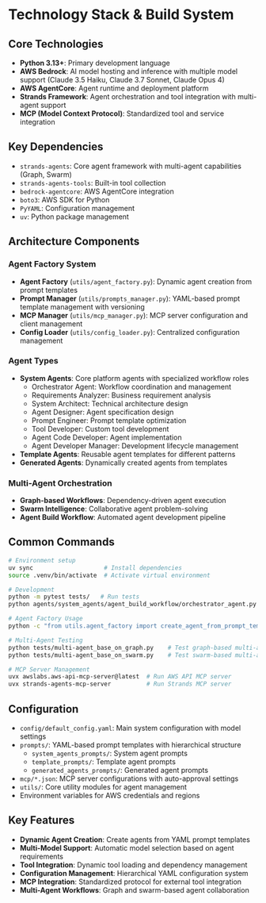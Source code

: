 # Technology Stack & Build System

## Core Technologies

- **Python 3.13+**: Primary development language
- **AWS Bedrock**: AI model hosting and inference with multiple model support (Claude 3.5 Haiku, Claude 3.7 Sonnet, Claude Opus 4)
- **AWS AgentCore**: Agent runtime and deployment platform
- **Strands Framework**: Agent orchestration and tool integration with multi-agent support
- **MCP (Model Context Protocol)**: Standardized tool and service integration

## Key Dependencies

- `strands-agents`: Core agent framework with multi-agent capabilities (Graph, Swarm)
- `strands-agents-tools`: Built-in tool collection
- `bedrock-agentcore`: AWS AgentCore integration
- `boto3`: AWS SDK for Python
- `PyYAML`: Configuration management
- `uv`: Python package management

## Architecture Components

### Agent Factory System
- **Agent Factory** (`utils/agent_factory.py`): Dynamic agent creation from prompt templates
- **Prompt Manager** (`utils/prompts_manager.py`): YAML-based prompt template management with versioning
- **MCP Manager** (`utils/mcp_manager.py`): MCP server configuration and client management
- **Config Loader** (`utils/config_loader.py`): Centralized configuration management

### Agent Types
- **System Agents**: Core platform agents with specialized workflow roles
  - Orchestrator Agent: Workflow coordination and management
  - Requirements Analyzer: Business requirement analysis
  - System Architect: Technical architecture design
  - Agent Designer: Agent specification design
  - Prompt Engineer: Prompt template optimization
  - Tool Developer: Custom tool development
  - Agent Code Developer: Agent implementation
  - Agent Developer Manager: Development lifecycle management
- **Template Agents**: Reusable agent templates for different patterns
- **Generated Agents**: Dynamically created agents from templates

### Multi-Agent Orchestration
- **Graph-based Workflows**: Dependency-driven agent execution
- **Swarm Intelligence**: Collaborative agent problem-solving
- **Agent Build Workflow**: Automated agent development pipeline

## Common Commands

```bash
# Environment setup
uv sync                    # Install dependencies
source .venv/bin/activate  # Activate virtual environment

# Development
python -m pytest tests/   # Run tests
python agents/system_agents/agent_build_workflow/orchestrator_agent.py  # Test workflow

# Agent Factory Usage
python -c "from utils.agent_factory import create_agent_from_prompt_template; agent = create_agent_from_prompt_template('requirements_analyzer')"

# Multi-Agent Testing
python tests/multi-agent_base_on_graph.py    # Test graph-based multi-agent
python tests/multi-agent_base_on_swarm.py    # Test swarm-based multi-agent

# MCP Server Management
uvx awslabs.aws-api-mcp-server@latest  # Run AWS API MCP server
uvx strands-agents-mcp-server          # Run Strands MCP server
```

## Configuration

- `config/default_config.yaml`: Main system configuration with model settings
- `prompts/`: YAML-based prompt templates with hierarchical structure
  - `system_agents_prompts/`: System agent prompts
  - `template_prompts/`: Template agent prompts  
  - `generated_agents_prompts/`: Generated agent prompts
- `mcp/*.json`: MCP server configurations with auto-approval settings
- `utils/`: Core utility modules for agent management
- Environment variables for AWS credentials and regions

## Key Features

- **Dynamic Agent Creation**: Create agents from YAML prompt templates
- **Multi-Model Support**: Automatic model selection based on agent requirements
- **Tool Integration**: Dynamic tool loading and dependency management
- **Configuration Management**: Hierarchical YAML configuration system
- **MCP Integration**: Standardized protocol for external tool integration
- **Multi-Agent Workflows**: Graph and swarm-based agent collaboration